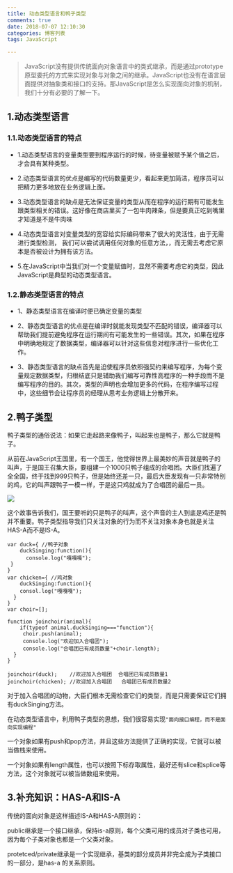 ```yaml
---
title: 动态类型语言和鸭子类型
comments: true
date: 2018-07-07 12:10:30
categories: 博客列表
tags: JavaScript

---
```


> JavaScript没有提供传统面向对象语言中的类式继承，而是通过prototype原型委托的方式来实现对象与对象之间的继承。JavaScript也没有在语言层面提供对抽象类和接口的支持。那JavaScript是怎么实现面向对象的机制，我们十分有必要的了解一下。

## 1.动态类型语言

### 1.1.动态类型语言的特点

* 1.动态类型语言的变量类型要到程序运行的时候，待变量被赋予某个值之后，才会具有某种类型。

* 2.动态类型语言的优点是编写的代码数量更少，看起来更加简洁，程序员可以把精力更多地放在业务逻辑上面。

* 3.动态类型语言的缺点是无法保证变量的类型从而在程序的运行期有可能发生跟类型相关的错误。这好像在商店里买了一包牛肉辣条，但是要真正吃到嘴里才知道是不是牛肉味

* 4.动态类型语言对变量类型的宽容给实际编码带来了很大的灵活性，由于无需进行类型检测， 我们可以尝试调用任何对象的任意方法，，而无需去考虑它原本是否被设计为拥有该方法。

* 5.在JavaScript中当我们对一个变量赋值时，显然不需要考虑它的类型，因此JavaScript是典型的动态类型语言。

### 1.2.静态类型语言的特点

* 1、静态类型语言在编译时便已确定变量的类型

* 2、静态类型语言的优点是在编译时就能发现类型不匹配的错误，编译器可以帮助我们提前避免程序在运行期间有可能发生的一些错误。其次，如果在程序中明确地规定了数据类型，编译器可以针对这些信息对程序进行一些优化工作。

* 3、静态类型语言的缺点首先是迫使程序员依照强契约来编写程序，为每个变量规定数据类型，归根结底只是辅助我们编写可靠性高程序的一种手段而不是编写程序的目的。其次，类型的声明也会增加更多的代码，在程序编写过程中，这些细节会让程序员的经理从思考业务逻辑上分散开来。


## 2.鸭子类型

鸭子类型的通俗说法：如果它走起路来像鸭子，叫起来也是鸭子，那么它就是鸭子。

从前在JavaScript王国里，有一个国王，他觉得世界上最美妙的声音就是鸭子的叫声，于是国王召集大臣，要组建一个1000只鸭子组成的合唱团。大臣们找遍了全全国，终于找到999只鸭子，但是始终还差一只，最后大臣发现有一只非常特别的鸡，它的叫声跟鸭子一模一样，于是这只鸡就成为了合唱团的最后一员。

![ ](http://images.cnblogs.com/cnblogs_com/cliy-10/1255650/o_22.png)

这个故事告诉我们，国王要听的只是鸭子的叫声，这个声音的主人到底是鸡还是鸭并不重要。鸭子类型指导我们只关注对象的行为而不关注对象本身也就是关注HAS-A而不是IS-A。

```
var duck={ //鸭子对象
	duckSinging:function(){
      console.log("嘎嘎嘎");
 }
}
var chicken={ //鸡对象
	duckSinging:function(){
	consol.log("嘎嘎嘎");
  }
}
var choir=[];

function joinchoir(animal){
	if(typeof animal.duckSinging==="function"){
	 choir.push(animal);
	 console.log("欢迎加入合唱团");
	 console.log("合唱团已有成员数量"+choir.length);
  }
}

joinchoir(duck);    //欢迎加入合唱团  合唱团已有成员数量1
joinchoir(chicken); //欢迎加入合唱团   合唱团已有成员数量2
```
对于加入合唱团的动物，大臣们根本无需检查它们的类型，而是只需要保证它们拥有duckSinging方法。

在动态类型语言中，利用鸭子类型的思想，我们很容易实现`"面向接口编程，而不是面向实现编程"`

一个对象如果有push和pop方法，并且这些方法提供了正确的实现，它就可以被当做栈来使用。

一个对象如果有length属性，也可以按照下标存取属性，最好还有slice和splice等方法，这个对象就可以被当做数组来使用。


## 3.补充知识：HAS-A和IS-A

传统的面向对象是这样描述IS-A和HAS-A原则的：

public继承是一个接口继承，保持is-a原则，每个父类可用的成员对子类也可用，因为每个子类对象也都是一个父类对象。

protetced/private继承是一个实现继承，基类的部分成员并非完全成为子类接口的一部分，是has-a 的关系原则。



